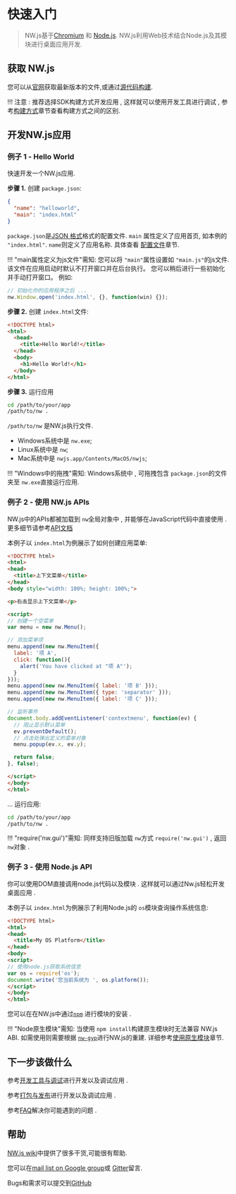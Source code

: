 # 快速入门
> NW.js基于[Chromium](http://www.chromium.org) 和 [Node.js](http://nodejs.org/). NW.js利用Web技术结合Node.js及其模块进行桌面应用开发.

## 获取 NW.js

您可以从[官网](http://nwjs.io)获取最新版本的文件,或通过[源代码构建](../For-Developers/Building-NW.js.md).         

!!! 注意 :
    推荐选择SDK构建方式开发应用 , 这样就可以使用开发工具进行调试 , 参考[构建方式](Advanced/Build-Flavors.md)章节查看构建方式之间的区别.

## 开发NW.js应用

### 例子 1 - Hello World

快速开发一个NW.js应用.

 **步骤 1.** 创建 `package.json`:
 
```json
{
  "name": "helloworld",
  "main": "index.html"
}
```

`package.json`是[JSON 格式](http://www.json.org/)格式的配置文件.  `main` 属性定义了应用首页, 如本例的 `"index.html"`. `name`则定义了应用名称. 具体查看 [配置文件](../References/Manifest-Format.md)章节.   

!!!  "main属性定义为js文件"需知:
    您可以将 `"main"`属性设置如 `"main.js"`的js文件. 该文件在应用启动时默认不打开窗口并在后台执行。 您可以稍后进行一些初始化并手动打开窗口。 例如:

```javascript
// 初始化你的应用程序之后 ...
nw.Window.open('index.html', {}, function(win) {});
```
    
 **步骤 2.** 创建 `index.html`文件:

```html
<!DOCTYPE html>
<html>
  <head>
    <title>Hello World!</title>
  </head>
  <body>
    <h1>Hello World!</h1>
  </body>
</html>
```

 **步骤 3.**  运行应用

```bash
cd /path/to/your/app
/path/to/nw .
```

 `/path/to/nw` 是NW.js执行文件. 
* Windows系统中是 `nw.exe`; 
* Linux系统中是 `nw`; 
* Mac系统中是 `nwjs.app/Contents/MacOS/nwjs`; 

!!! "Windows中的拖拽"需知:
    Windows系统中 , 可拖拽包含 `package.json`的文件夹至 `nw.exe`直接运行应用.

### 例子 2 - 使用 NW.js APIs

NW.js中的APIs都被加载到 `nw`全局对象中 , 并能够在JavaScript代码中直接使用 . 更多细节请参考[API文档](../index.md#references)   

本例子以 `index.html`为例展示了如何创建应用菜单:

```html
<!DOCTYPE html>
<html>
<head>
  <title>上下文菜单</title>
</head>
<body style="width: 100%; height: 100%;">

<p>右击显示上下文菜单</p>

<script>
// 创建一个空菜单
var menu = new nw.Menu();

// 添加菜单项
menu.append(new nw.MenuItem({
  label: '项 A',
  click: function(){
    alert('You have clicked at "项 A"');
  }
}));
menu.append(new nw.MenuItem({ label: '项 B' }));
menu.append(new nw.MenuItem({ type: 'separator' }));
menu.append(new nw.MenuItem({ label: '项 C' }));

// 监听事件
document.body.addEventListener('contextmenu', function(ev) {
  // 阻止显示默认菜单
  ev.preventDefault();
  // 点击处弹出定义的菜单对象
  menu.popup(ev.x, ev.y);

  return false;
}, false);

</script>  
</body>
</html>
```

... 运行应用:
```bash
cd /path/to/your/app
/path/to/nw .
```

!!! "require('nw.gui')"需知:
同样支持旧版加载 `nw`方式 `require('nw.gui')` , 返回 `nw`对象 . 

### 例子 3 - 使用 Node.js API 

你可以使用DOM直接调用node.js代码以及模块 . 这样就可以通过Nw.js轻松开发桌面应用 . 

本例子以 `index.html`为例展示了利用Node.js的 `os`模块查询操作系统信息:

```html
<!DOCTYPE html>
<html>
<head>
  <title>My OS Platform</title>
</head>
<body>
<script>
// 使用node.js获取系统信息
var os = require('os');
document.write('您当前系统为 ', os.platform());
</script>
</body>
</html>
```

您可以在在NW.js中通过[`npm`](https://www.npmjs.com/) 进行模块的安装 . 

!!! "Node原生模块"需知:
    当使用 `npm install`构建原生模块时无法兼容 NW.js ABI. 如需使用则需要根据 [`nw-gyp`](https://github.com/nwjs/nw-gyp)进行NW.js的重建. 详细参考[使用原生模块](Advanced/Use-Native-Node-Modules.md)章节.          

## 下一步该做什么

参考[开发工具与调试](Debugging-with-DevTools.md)进行开发以及调试应用 . 

参考[打包与发布](Package-and-Distribute.md)进行开发以及调试应用 . 

参考[FAQ](FAQ.md)解决你可能遇到的问题 . 

## 帮助

[NW.js wiki](https://github.com/nwjs/nw.js/wiki)中提供了很多干货,可能很有帮助.

您可以在[mail list on Google group](https://groups.google.com/forum/#!forum/nwjs-general)或 [Gitter](https://gitter.im/nwjs/nw.js)留言.

Bugs和需求可以提交到[GitHub](https://github.com/nwjs/nw.js/issues)
